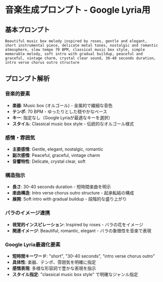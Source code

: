 # 音楽生成プロンプト - Google Lyria用

## 基本プロンプト
```
Beautiful music box melody inspired by roses, gentle and elegant, short instrumental piece, delicate metal tones, nostalgic and romantic atmosphere, slow tempo 70 BPM, classical music box style, simple memorable melody, soft intro with gradual buildup, peaceful and graceful, vintage charm, crystal clear sound, 30-40 seconds duration, intro verse chorus outro structure
```

## プロンプト解析

### 音楽的要素
- **楽器**: Music box (オルゴール) - 金属的で繊細な音色
- **テンポ**: 70 BPM - ゆったりとした穏やかなペース
- **キー**: 指定なし（Google Lyriaが最適なキーを選択）
- **スタイル**: Classical music box style - 伝統的なオルゴール様式

### 感情・雰囲気
- **主要感情**: Gentle, elegant, nostalgic, romantic
- **副次感情**: Peaceful, graceful, vintage charm
- **音響特性**: Delicate, crystal clear, soft

### 構造指示
- **長さ**: 30-40 seconds duration - 短時間楽曲を明示
- **楽曲構造**: Intro verse chorus outro structure - 起承転結の構成
- **展開**: Soft intro with gradual buildup - 段階的な盛り上がり

### バラのイメージ連携
- **視覚的インスピレーション**: Inspired by roses - バラの花をイメージ
- **関連イメージ**: Beautiful, romantic, elegant - バラの象徴性を音楽で表現

### Google Lyria最適化要素
- **短時間キーワード**: "short", "30-40 seconds", "intro verse chorus outro"
- **具体性**: 楽器、テンポ、雰囲気を明確に指定
- **感情表現**: 多様な形容詞で豊かな表現を指示
- **スタイル指定**: "classical music box style" で明確なジャンル指定
